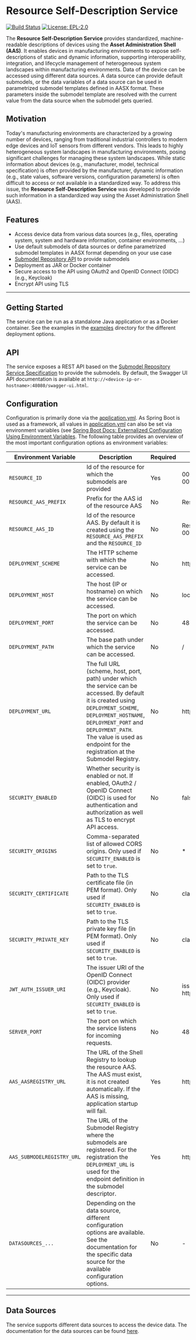 # Resource Self-Description Service

[![Build Status](https://github.com/eclipse-slm/resource-self-description-service/actions/workflows/build.yml/badge.svg)](https://github.com/eclipse-slm/resource-self-description-service/actions)
[![License: EPL-2.0](https://img.shields.io/badge/License-EPL%202.0-red.svg)](https://img.shields.io/badge/License-Apache_2.0-blue.svg)

The **Resource Self-Description Service** provides standardized, machine-readable descriptions of devices using the **Asset Administration Shell (AAS)**. It 
enables devices in manufacturing environments to expose self-descriptions of static and dynamic information, supporting interoperability, integration, and 
lifecycle management of heterogeneous system landscapes within manufacturing environments. Data of the device can be accessed using different data sources. 
A data source can provide default submodels, or the data variables of a data source can be used in parametrized submodel templates defined in AASX format.
These parameters inside the submodel template are resolved with the current value from the data source when the submodel gets queried.

## Motivation
Today's manufacturing environments are characterized by a growing number of devices, ranging from traditional industrial controllers to modern edge devices and 
IoT sensors from different vendors. This leads to highly heterogeneous system landscapes in manufacturing environments, posing significant challenges for
managing these system landscapes. While static information about devices (e.g., manufacturer, model, technical specification) is often provided by the
manufacturer, dynamic information (e.g., state values, software versions, configuration parameters) is often difficult to access or not available in a
standardized way. To address this issue, the **Resource Self-Description Service** was developed to provide such information in a standardized way using the 
Asset Administration Shell (AAS).

## Features
- Access device data from various data sources (e.g., files, operating system, system and hardware information, container environments, ...)
- Use default submodels of data sources or define parametrized submodel templates in AASX format depending on your use case
- [Submodel Repository API](https://app.swaggerhub.com/apis/Plattform_i40/SubmodelRepositoryServiceSpecification/V3.0.1_SSP-004) to provide submodels
- Deployment as JAR or Docker container
- Secure access to the API using OAuth2 and OpenID Connect (OIDC) (e.g., Keycloak)
- Encrypt API using TLS

---

## Getting Started

The service can be run as a standalone Java application or as a Docker container. See the examples in the [examples](examples) directory for the different deployment
options.

## API
The service exposes a REST API based on the [Submodel Repository Service Specification](https://app.swaggerhub.com/apis/Plattform_i40/SubmodelRepositoryServiceSpecification/V3.0.1_SSP-004)
to provide the submodels. By default, the Swagger UI API documentation is available at `http://<device-ip-or-hostname>:48080/swagger-ui.html`.

## Configuration

Configuration is primarily done via the [application.yml](app/src/main/resources/application.yml). As Spring Boot is used as a framework, all values in
[application.yml](app/src/main/resources/application.yml) can also be set via environment variables (see [Spring Boot Docs: Externalized Configuration Using 
Environment Variables](https://docs.spring.io/spring-boot/reference/features/external-config.html#features.external-config.files.env-variables). The following 
table provides an overview of the most important configuration options as environment variables:

| Environment Variable       | Description                                                                                                                                                                                                                                                                       | Required | Default Value                                 |
|----------------------------|-----------------------------------------------------------------------------------------------------------------------------------------------------------------------------------------------------------------------------------------------------------------------------------|----------|-----------------------------------------------|
| `RESOURCE_ID`              | Id of the resource for which the submodels are provided                                                                                                                                                                                                                           | Yes      | 00000000-0000-0000-0000-000000000000          |
| `RESOURCE_AAS_PREFIX`      | Prefix for the AAS id of the resource AAS                                                                                                                                                                                                                                         | No       | Resource                                      |
| `RESOURCE_AAS_ID`          | Id of the resource AAS. By default it is created using the `RESOURCE_AAS_PREFIX` and the `RESOURCE_ID`                                                                                                                                                                            | No       | Resource_00000000-0000-0000-0000-000000000000 |
| `DEPLOYMENT_SCHEME`        | The HTTP scheme with which the service can be accessed.                                                                                                                                                                                                                           | No       | http                                          |
| `DEPLOYMENT_HOST`          | The host (IP or hostname) on which the service can be accessed.                                                                                                                                                                                                                   | No       | localhost                                     |
| `DEPLOYMENT_PORT`          | The port on which the service can be accessed.                                                                                                                                                                                                                                    | No       | 48080                                         |
| `DEPLOYMENT_PATH`          | The base path under which the service can be accessed.                                                                                                                                                                                                                            | No       | /                                             |
| `DEPLOYMENT_URL`           | The full URL (scheme, host, port, path) under which the service can be accessed. By default it is created using `DEPLOYMENT_SCHEME`, `DEPLOYMENT_HOSTNAME`, `DEPLOYMENT_PORT` and `DEPLOYMENT_PATH`. The value is used as endpoint for the registration at the Submodel Registry. | No       | http://localhost:48080/                       |
| `SECURITY_ENABLED`         | Whether security is enabled or not. If enabled, OAuth2 / OpenID Connect (OIDC) is used for authentication and authorization as well as TLS to encrypt API access.                                                                                                                 | No       | false                                         |
| `SECURITY_ORIGINS`         | Comma-separated list of allowed CORS origins. Only used if `SECURITY_ENABLED` is set to `true`.                                                                                                                                                                                   | No       | *                                             |
| `SECURITY_CERTIFICATE`     | Path to the TLS certificate file (in PEM format). Only used if `SECURITY_ENABLED` is set to `true`.                                                                                                                                                                               | No       | classpath:./certs/resource.crt                |
| `SECURITY_PRIVATE_KEY`     | Path to the TLS private key file (in PEM format). Only used if `SECURITY_ENABLED` is set to `true`.                                                                                                                                                                               | No       | classpath:./certs/resource.key                |
| `JWT_AUTH_ISSUER_URI`      | The issuer URI of the OpenID Connect (OIDC) provider (e.g., Keycloak). Only used if `SECURITY_ENABLED` is set to `true`.                                                                                                                                                          | No       | issuer-uri: https://localhost/auth/realms/slm |
| `SERVER_PORT`              | The port on which the service listens for incoming requests.                                                                                                                                                                                                                      | No       | 48080                                         |
| `AAS_AASREGISTRY_URL`      | The URL of the Shell Registry to lookup the resource AAS. The AAS must exist, it is not created automatically. If the AAS is missing, application startup will fail.                                                                                                              | Yes      | http://localhost:8082                         |
| `AAS_SUBMODELREGISTRY_URL` | The URL of the Submodel Registry where the submodels are registered. For the registration the `DEPLOYMENT_URL` is used for the endpoint definition in the submodel descriptor.                                                                                                    | Yes      | http://localhost:8083                         |
| `DATASOURCES_...`          | Depending on the data source, different configuration options are available. See the documentation for the specific data source for the available configuration options.                                                                                                          | No       | -                                             |

---


## Data Sources
The service supports different data sources to access the device data. The documentation for the data sources can be found [here](docs/datasources).